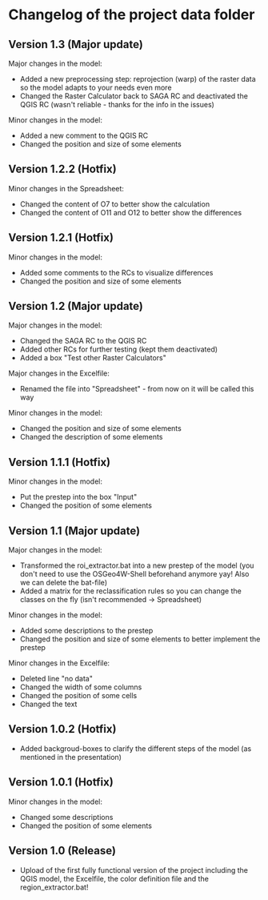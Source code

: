 # Changelog of the project data folder

## Version 1.3 (Major update)

Major changes in the model:
- Added a new preprocessing step: reprojection (warp) of the raster data so the model adapts to your needs even more
- Changed the Raster Calculator back to SAGA RC and deactivated the QGIS RC (wasn't reliable - thanks for the info in the issues)

Minor changes in the model:
- Added a new comment to the QGIS RC
- Changed the position and size of some elements

## Version 1.2.2 (Hotfix)

Minor changes in the Spreadsheet:
- Changed the content of O7 to better show the calculation
- Changed the content of O11 and O12 to better show the differences

## Version 1.2.1 (Hotfix)

Minor changes in the model:
- Added some comments to the RCs to visualize differences
- Changed the position and size of some elements

## Version 1.2 (Major update)

Major changes in the model:
- Changed the SAGA RC to the QGIS RC
- Added other RCs for further testing (kept them deactivated)
- Added a box "Test other Raster Calculators"

Major changes in the Excelfile:
- Renamed the file into "Spreadsheet" - from now on it will be called this way

Minor changes in the model:
- Changed the position and size of some elements
- Changed the description of some elements

## Version 1.1.1 (Hotfix)

Minor changes in the model:
- Put the prestep into the box "Input"
- Changed the position of some elements

## Version 1.1 (Major update)

Major changes in the model:
- Transformed the roi_extractor.bat into a new prestep of the model (you don't need to use the OSGeo4W-Shell beforehand anymore yay! Also we can delete the bat-file)
- Added a matrix for the reclassification rules so you can change the classes on the fly (isn't recommended -> Spreadsheet)

Minor changes in the model:
- Added some descriptions to the prestep
- Changed the position and size of some elements to better implement the prestep

Minor changes in the Excelfile:
- Deleted line "no data"
- Changed the width of some columns
- Changed the position of some cells
- Changed the text 

## Version 1.0.2 (Hotfix)

- Added backgroud-boxes to clarify the different steps of the model (as mentioned in the presentation)

## Version 1.0.1 (Hotfix)

Minor changes in the model:
- Changed some descriptions
- Changed the position of some elements

## Version 1.0 (Release)

- Upload of the first fully functional version of the project including the QGIS model, the Excelfile, the color definition file and the region_extractor.bat!
